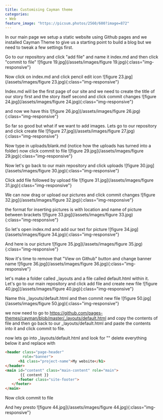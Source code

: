 ```yaml
---
title: Customising Cayman theme
categories:
- Web
feature_image: "https://picsum.photos/2560/600?image=872"
---
```


In our main page we setup a static website using Github pages and we installed Cayman Theme to give us a starting point to build a blog but we need to tweak a few settings first.

<!-- more -->


Go to our repository and click "add file" and name it index.md and then click "commit to file" ![figure 19.jpg](/assets/images/figure 19.jpg){:class="img-responsive"}  


Now click on index.md and click pencil edit icon ![figure 23.jpg](/assets/images/figure 23.jpg){:class="img-responsive"}  

Index.md will be the first page of our site and we need to create the title of our story first and the story itself second and click commit changes ![figure 24.jpg](/assets/images/figure 24.jpg){:class="img-responsive"}  

and now we have this ![figure 26.jpg](/assets/images/figure 26.jpg){:class="img-responsive"} 

So far so good but what if we want to add images. Lets go to our repository and click create file ![figure 27.jpg](/assets/images/figure 27.jpg){:class="img-responsive"}  

Now type in uploads/blank.md (notice how the uploads has turned into a folder) now click commit to file ![figure 29.jpg](/assets/images/figure 29.jpg){:class="img-responsive"}   

Now let's go back to our main repository and click uploads ![figure 30.jpg](/assets/images/figure 30.jpg){:class="img-responsive"}     

Click add file followed by upload file ![figure 31.jpg](/assets/images/figure 31.jpg){:class="img-responsive"} 

We can now drag or upload our pictures and click commit changes ![figure 32.jpg](/assets/images/figure 32.jpg){:class="img-responsive"} 

the format for inserting pictures is with location and name of picture between brackets  ![figure 33.jpg](/assets/images/figure 33.jpg){:class="img-responsive"} 

So let's open index.md and add our text for picture ![figure 34.jpg](/assets/images/figure 34.jpg){:class="img-responsive"} 

And here is our picture ![figure 35.jpg](/assets/images/figure 35.jpg){:class="img-responsive"} 

Now it's time to remove that "View on Github" button and change banner name  ![figure 36.jpg](/assets/images/figure 36.jpg){:class="img-responsive"} 

let's make a folder called _layouts and a file called default.html within it. Let's go to our main repository and click add file and create new file ![figure 40.jpg](/assets/images/figure 40.jpg){:class="img-responsive"}  

Name this _layouts/default.html and then commit new file ![figure 50.jpg](/assets/images/figure 50.jpg){:class="img-responsive"} 


we now need to go to <a href="https://github.com/pages-themes/cayman/blob/master/_layouts/default.html">https://github.com/pages-themes/cayman/blob/master/_layouts/default.html</a>
  and copy the contents of file and then go back to our _layouts/default.html and paste the contents into it and click commit to file. 

now lets go into _layouts/default.html and look for "</head>" delete everything below it and replace with 

```html 
<header class="page-header"  
        role="banner">
      <h1 class="project-name">My website</h1>
</header>
<main id="content" class="main-content" role="main">
       {{ content }}
      <footer class="site-footer"> 
   </footer>
</main> 
```  


Now click commit to file 
 

And hey presto  ![figure 44.jpg](/assets/images/figure 44.jpg){:class="img-responsive"}  










